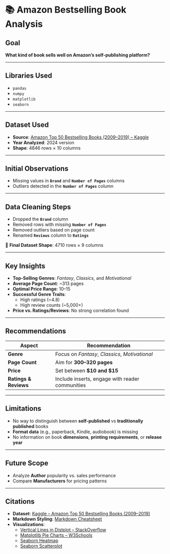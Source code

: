 # 📚 Amazon Bestselling Book Analysis

## Goal

**What kind of book sells well on Amazon’s self-publishing platform?**

---

## Libraries Used

- `pandas`
- `numpy`
- `matplotlib`
- `seaborn`

---

## Dataset Used

- **Source**: [Amazon Top 50 Bestselling Books (2009–2019) – Kaggle](https://www.kaggle.com/datasets/sootersaalu/amazon-top-50-bestselling-books-2009-2019)
- **Year Analyzed**: 2024 version
- **Shape**: 4846 rows × 10 columns

---

## Initial Observations

- Missing values in **`Brand`** and **`Number of Pages`** columns
- Outliers detected in the **`Number of Pages`** column

---

## Data Cleaning Steps

- Dropped the **`Brand`** column
- Removed rows with missing **`Number of Pages`**
- Removed outliers based on page count
- Renamed **`Reviews`** column to **`Ratings`**

🔹 **Final Dataset Shape**: 4710 rows × 9 columns

---

## Key Insights

- **Top-Selling Genres**: *Fantasy*, *Classics*, and *Motivational*
- **Average Page Count**: ~313 pages
- **Optimal Price Range**: $10–$15
- **Successful Genre Traits**:
  - High ratings (~4.8)
  - High review counts (~5,000+)
- **Price vs. Ratings/Reviews**: No strong correlation found

---

## Recommendations

| Aspect       | Recommendation                                  |
|--------------|--------------------------------------------------|
| **Genre**     | Focus on *Fantasy*, *Classics*, *Motivational*  |
| **Page Count**| Aim for **300–320 pages**                       |
| **Price**     | Set between **$10 and $15**                     |
| **Ratings & Reviews** | Include inserts, engage with reader communities |

---

## Limitations

- No way to distinguish between **self-published** vs **traditionally published** books
- **Format data** (e.g., paperback, Kindle, audiobook) is missing
- No information on book **dimensions**, **printing requirements**, or **release year**

---

## Future Scope

- Analyze **Author** popularity vs. sales performance
- Compare **Manufacturers** for pricing patterns

---

## Citations

- **Dataset**: [Kaggle – Amazon Top 50 Bestselling Books (2009–2019)](https://www.kaggle.com/datasets/sootersaalu/amazon-top-50-bestselling-books-2009-2019)
- **Markdown Styling**: [Markdown Cheatsheet](https://www.markdownguide.org/cheat-sheet/)
- **Visualizations**:
  - [Vertical Lines in Distplot – StackOverflow](https://stackoverflow.com/questions/52334938/how-to-add-vertical-lines-to-a-distribution-plot)
  - [Matplotlib Pie Charts – W3Schools](https://www.w3schools.com/python/matplotlib_pie_charts.asp)
  - [Seaborn Heatmap](https://seaborn.pydata.org/generated/seaborn.heatmap.html)
  - [Seaborn Scatterplot](https://seaborn.pydata.org/generated/seaborn.scatterplot.html)
